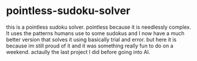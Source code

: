 # pointless-sudoku-solver
this is a pointless sudoku solver. pointless because it is needlessly complex. It uses the patterns humans use to some sudokus and I now have a much better version that solves it using basically trial and error. but here it is because im still proud of it and it was something really fun to do on a weekend. actaully the last project I did before going into AI.
